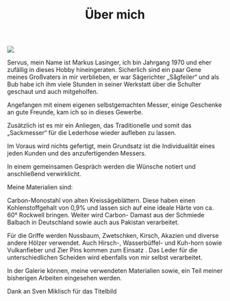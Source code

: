 ﻿---
layout: page
title: "Über mich"
meta_title: "Über mich"
subheadline: ""
teaser: ""
permalink: "/ueber-mich/"
---

<img src="{{site.baseurl}}/assets/galleryimages/start/Lasi.jpg">

Servus, mein Name ist Markus Lasinger, ich bin Jahrgang 1970 und eher zufällig in dieses Hobby hineingeraten.
Sicherlich sind ein paar Gene meines Großvaters in mir verblieben, er war Sägerichter „Sågfeiler“ und als Bub habe ich ihm viele Stunden in seiner Werkstatt über die Schulter geschaut und auch mitgeholfen.

Angefangen mit einem eigenen selbstgemachten Messer,  einige Geschenke an gute Freunde, kam ich so in dieses Gewerbe.

Zusätzlich ist es mir ein Anliegen, das Traditionelle und somit das „Sackmesser“ für die Lederhose wieder aufleben zu lassen.

Im Voraus wird nichts gefertigt, mein Grundsatz ist die Individualität eines jeden Kunden und des anzufertigenden Messers.

In einem gemeinsamen Gespräch werden die Wünsche notiert und anschließend verwirklicht.

Meine Materialien sind:

Carbon-Monostahl von alten Kreissägeblättern. Diese haben einen Kohlenstoffgehalt von 0,9% und lassen sich auf eine ideale Härte von ca. 60° Rockwell bringen.
Weiter wird Carbon- Damast aus der Schmiede Balbach in Deutschland sowie auch aus Pakistan verarbeitet.

Für die Griffe werden Nussbaum, Zwetschken, Kirsch, Akazien und diverse andere Hölzer verwendet.
Auch Hirsch-, Wasserbüffel- und Kuh-horn sowie Vulkanfieber und Zier Pins kommen zum Einsatz .
Das Leder für die unterschiedlichen Scheiden wird ebenfalls von mir selbst verarbeitet.

In der Galerie können, meine verwendeten Materialien sowie, ein Teil meiner bisherigen Arbeiten eingesehen werden.

Dank an Sven Miklisch für das Titelbild